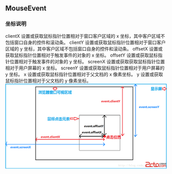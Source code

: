 ## MouseEvent

### 坐标说明
clientX 设置或获取鼠标指针位置相对于窗口客户区域的 x 坐标，其中客户区域不包括窗口自身的控件和滚动条。
clientY 设置或获取鼠标指针位置相对于窗口客户区域的 y 坐标，其中客户区域不包括窗口自身的控件和滚动条。
offsetX 设置或获取鼠标指针位置相对于触发事件的对象的 x 坐标。
offsetY 设置或获取鼠标指针位置相对于触发事件的对象的 y 坐标。
screenX 设置或获取获取鼠标指针位置相对于用户屏幕的 x 坐标。
screenY 设置或获取鼠标指针位置相对于用户屏幕的 y 坐标。
x 设置或获取鼠标指针位置相对于父文档的 x 像素坐标。
y 设置或获取鼠标指针位置相对于父文档的 y 像素坐标。
![坐标图解](../../images/MouseEvent_1.png)